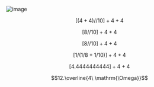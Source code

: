 ![image](https://github.com/user-attachments/assets/7b4ee356-a3a1-4ed6-a6ec-701a102aea7b)

$$[(4+4)//10]+4+4$$

$$[8//10]+4+4$$

$$[8//10]+4+4$$

$$[1/(1/8+1/10)]+4+4$$

$$[4.4444444444]+4+4$$

$$12.\overline{4\ \mathrm{\Omega}}$$

